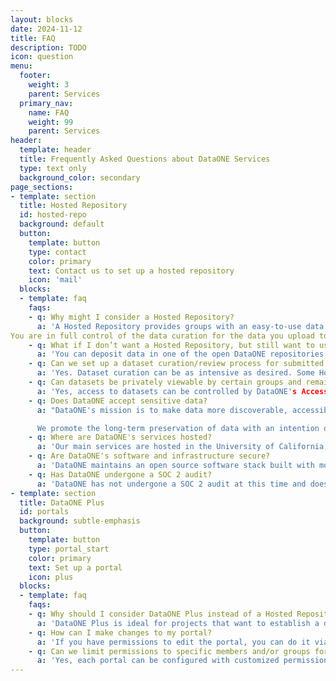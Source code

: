 ```yaml
---
layout: blocks
date: 2024-11-12
title: FAQ
description: TODO
icon: question
menu:
  footer:
    weight: 3
    parent: Services
  primary_nav:
    name: FAQ
    weight: 99
    parent: Services
header:
  template: header
  title: Frequently Asked Questions about DataONE Services
  type: text only
  background_color: secondary
page_sections:
- template: section
  title: Hosted Repository
  id: hosted-repo
  background: default
  button:
    template: button
    type: contact
    color: primary
    text: Contact us to set up a hosted repository
    icon: 'mail'
  blocks:
  - template: faq
    faqs:
    - q: Why might I consider a Hosted Repository?
      a: 'A Hosted Repository provides groups with an easy-to-use data and metadata repository, web-based submission and metadata editing, assignment of a citable DOI in your own DOI prefix, and many other features. You can deposit datasets, documents, software, and other research artifacts, and assign a DOI to each. This is all operated on our infrastructure, minimizing the time that you need to spend on maintaining and securing computing systems, and on maintaining the repository software.'
You are in full control of the data curation for the data you upload to your hosted repository, and we make sure the service is stable and secure. This service is intended for institutions or projects that want to maintain a long-term repository presence.'
    - q: What if I don’t want a Hosted Repository, but still want to use DataONE to store my data?
      a: 'You can deposit data in one of the open DataONE repositories and then you can use the [DataONE Plus service](#portals) to build your own customizable data portal describing your project.  DataONE Plus provides a customizable data portal where you control the pages and content via a web form, and can present a custom catalog populated with datasets from any of the member repositories in the DataONE network.'
    - q: Can we set up a dataset curation/review process for submitted datasets?
      a: 'Yes. Dataset curation can be as intensive as desired. Some Hosted Repositories have extensive review processes, whereas others allow dataset creators to publish datasets immediately without review. Curation can involve either editing and annotating metadata records via the API, or simply checking for errors. Generally, repositories that have a curation process tend to only allow members of their curation teams to assign DOIs and make datasets public.' 
    - q: Can datasets be privately viewable by certain groups and remain publicly invisible?
      a: 'Yes, access to datasets can be controlled by DataONE's Access Policy system. This access system can serve as a metadata curation and/or temporary publication embargo state prior to a wider release.'
    - q: Does DataONE accept sensitive data?
      a: "DataONE's mission is to make data more discoverable, accessible, and usable. While some of our member repositories may accept sensitive data, our Hosted Repository service is not intended for highly sensitive data, such as that which is subject to: 1) statutory restrictions such as HIPAA, FERPA, or other export control restrictions, or 2) classified information or other federally designated sensitive category.

      We promote the long-term preservation of data with an intention of open data sharing. If you are unsure whether your data is appropriate for hosting, please contact [support@dataone.org](mailto:support@dataone.org) where our team members can help."
    - q: Where are DataONE's services hosted? 
      a: 'Our main services are hosted in the University of California, Santa Barbara (UCSB) [North Hall Data Center](https://it.ucsb.edu/information-technology-services/north-hall-data-center/). A second copy of the data is stored at an off-campus facility in downtown Santa Barbara, and a third copy is stored in a dark archive in the Amazon Glacier cloud storage system, primarily intended for disaster recovery. Other copies may be stored as replica objects at participating network member repositories across the world.'
    - q: Are DataONE's software and infrastructure secure?
      a: 'DataONE maintains an open source software stack built with modern security defect scanning and a defense in-depth security strategy supported by our University of California, Santa Barbara (UCSB) campus security. Our cyberinfrastructure has been reviewed by [Trusted CI](https://www.trustedci.org/), the NSF Cybersecurity Center of Excellence, to strengthen our coding standards and ensure a strong baseline of our repository software. To learn more about related security policies and documentation, please visit the [UCSB security policies](https://it.ucsb.edu/it-security-it-professionals/security-policy) page.'
    - q: Has DataONE undergone a SOC 2 audit?
      a: 'DataONE has not undergone a SOC 2 audit at this time and does not currently plan to pursue one.'
- template: section
  title: DataONE Plus
  id: portals
  background: subtle-emphasis
  button:
    template: button
    type: portal_start
    color: primary
    text: Set up a portal
    icon: plus
  blocks:
  - template: faq
    faqs:
    - q: Why should I consider DataONE Plus instead of a Hosted Repository?
      a: 'DataONE Plus is ideal for projects that want to establish a data catalog and web presence, but may be shorter-term and do not want to maintain a complete data repository.  This system provides a customizable data portal where you control the data content and web pages, and can present a custom catalog with content from any of the member repositories in the DataONE network.'
    - q: How can I make changes to my portal?
      a: 'If you have permissions to edit the portal, you can do it via our system. For a better tutorial, visit out [Portals How-To Page](https://www.dataone.org/portals-tutorial/#saving-and-editing-portals).'
    - q: Can we limit permissions to specific members and/or groups for certain portals?
      a: 'Yes, each portal can be configured with customized permissions. This includes control over which users and groups can view the portal, edit its content, and manage its permissions. For more details, visit our [Portals Tutorial](https://www.dataone.org/portals-tutorial/).'
---
```

